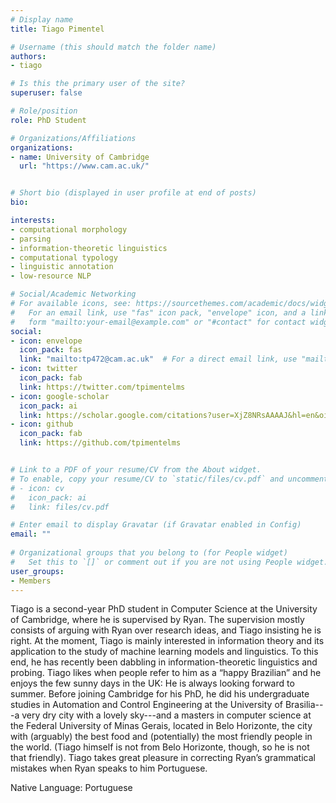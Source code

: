 ```yaml
---
# Display name
title: Tiago Pimentel

# Username (this should match the folder name)
authors:
- tiago

# Is this the primary user of the site?
superuser: false

# Role/position
role: PhD Student

# Organizations/Affiliations
organizations:
- name: University of Cambridge
  url: "https://www.cam.ac.uk/"


# Short bio (displayed in user profile at end of posts)
bio: 

interests:
- computational morphology
- parsing
- information-theoretic linguistics
- computational typology
- linguistic annotation
- low-resource NLP

# Social/Academic Networking
# For available icons, see: https://sourcethemes.com/academic/docs/widgets/#icons
#   For an email link, use "fas" icon pack, "envelope" icon, and a link in the
#   form "mailto:your-email@example.com" or "#contact" for contact widget.
social:
- icon: envelope
  icon_pack: fas
  link: "mailto:tp472@cam.ac.uk"  # For a direct email link, use "mailto:test@example.org".
- icon: twitter
  icon_pack: fab
  link: https://twitter.com/tpimentelms
- icon: google-scholar
  icon_pack: ai
  link: https://scholar.google.com/citations?user=XjZ8NRsAAAAJ&hl=en&oi=ao
- icon: github
  icon_pack: fab
  link: https://github.com/tpimentelms


# Link to a PDF of your resume/CV from the About widget.
# To enable, copy your resume/CV to `static/files/cv.pdf` and uncomment the lines below.  
# - icon: cv
#   icon_pack: ai
#   link: files/cv.pdf 

# Enter email to display Gravatar (if Gravatar enabled in Config)
email: ""
  
# Organizational groups that you belong to (for People widget)
#   Set this to `[]` or comment out if you are not using People widget.  
user_groups:
- Members
---
```


Tiago is a second-year PhD student in Computer Science at the University of Cambridge, where he is supervised by Ryan. The supervision mostly consists of arguing with Ryan over research ideas, and Tiago insisting he is right. At the moment, Tiago is mainly interested in information theory and its application to the study of machine learning models and linguistics. To this end, he has recently been dabbling in information-theoretic linguistics and probing. Tiago likes when people refer to him as a “happy Brazilian” and he enjoys the few sunny days in the UK: He is always looking forward to summer. Before joining Cambridge for his PhD, he did his undergraduate studies in Automation and Control Engineering at the University of Brasilia---a very dry city with a lovely sky---and a masters in computer science at the Federal University of Minas Gerais, located in Belo Horizonte, the city with (arguably) the best food and (potentially) the most friendly people in the world. (Tiago himself is not from Belo Horizonte, though, so he is not that friendly). Tiago takes great pleasure in correcting Ryan’s grammatical mistakes when Ryan speaks to him Portuguese.

Native Language: Portuguese

